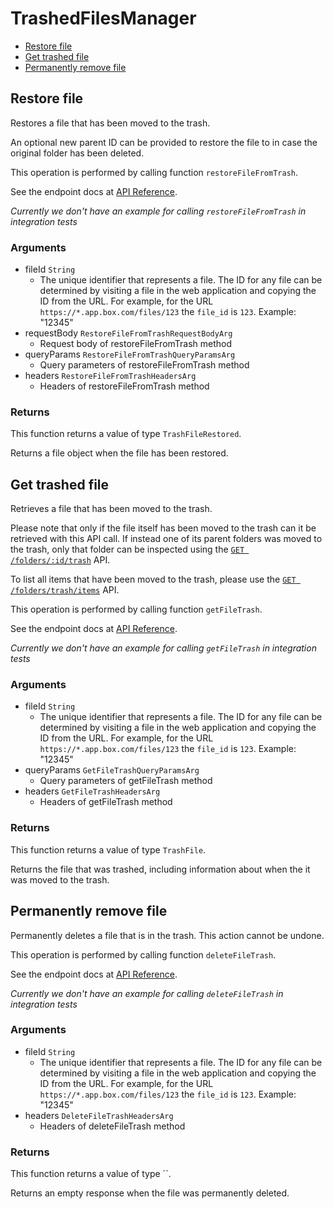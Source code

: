 # TrashedFilesManager


- [Restore file](#restore-file)
- [Get trashed file](#get-trashed-file)
- [Permanently remove file](#permanently-remove-file)

## Restore file

Restores a file that has been moved to the trash.

An optional new parent ID can be provided to restore the file to in case the
original folder has been deleted.

This operation is performed by calling function `restoreFileFromTrash`.

See the endpoint docs at
[API Reference](https://developer.box.com/reference/post-files-id/).

*Currently we don't have an example for calling `restoreFileFromTrash` in integration tests*

### Arguments

- fileId `String`
  - The unique identifier that represents a file.  The ID for any file can be determined by visiting a file in the web application and copying the ID from the URL. For example, for the URL `https://*.app.box.com/files/123` the `file_id` is `123`. Example: "12345"
- requestBody `RestoreFileFromTrashRequestBodyArg`
  - Request body of restoreFileFromTrash method
- queryParams `RestoreFileFromTrashQueryParamsArg`
  - Query parameters of restoreFileFromTrash method
- headers `RestoreFileFromTrashHeadersArg`
  - Headers of restoreFileFromTrash method


### Returns

This function returns a value of type `TrashFileRestored`.

Returns a file object when the file has been restored.


## Get trashed file

Retrieves a file that has been moved to the trash.

Please note that only if the file itself has been moved to the
trash can it be retrieved with this API call. If instead one of
its parent folders was moved to the trash, only that folder
can be inspected using the
[`GET /folders/:id/trash`](e://get_folders_id_trash) API.

To list all items that have been moved to the trash, please
use the [`GET /folders/trash/items`](e://get-folders-trash-items/)
API.

This operation is performed by calling function `getFileTrash`.

See the endpoint docs at
[API Reference](https://developer.box.com/reference/get-files-id-trash/).

*Currently we don't have an example for calling `getFileTrash` in integration tests*

### Arguments

- fileId `String`
  - The unique identifier that represents a file.  The ID for any file can be determined by visiting a file in the web application and copying the ID from the URL. For example, for the URL `https://*.app.box.com/files/123` the `file_id` is `123`. Example: "12345"
- queryParams `GetFileTrashQueryParamsArg`
  - Query parameters of getFileTrash method
- headers `GetFileTrashHeadersArg`
  - Headers of getFileTrash method


### Returns

This function returns a value of type `TrashFile`.

Returns the file that was trashed,
including information about when the it
was moved to the trash.


## Permanently remove file

Permanently deletes a file that is in the trash.
This action cannot be undone.

This operation is performed by calling function `deleteFileTrash`.

See the endpoint docs at
[API Reference](https://developer.box.com/reference/delete-files-id-trash/).

*Currently we don't have an example for calling `deleteFileTrash` in integration tests*

### Arguments

- fileId `String`
  - The unique identifier that represents a file.  The ID for any file can be determined by visiting a file in the web application and copying the ID from the URL. For example, for the URL `https://*.app.box.com/files/123` the `file_id` is `123`. Example: "12345"
- headers `DeleteFileTrashHeadersArg`
  - Headers of deleteFileTrash method


### Returns

This function returns a value of type ``.

Returns an empty response when the file was
permanently deleted.


